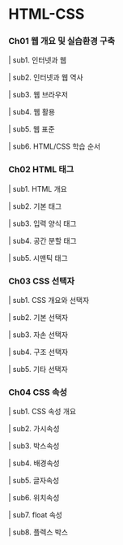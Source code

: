 # HTML-CSS
### **Ch01 웹 개요 및 실습환경 구축**  
| sub1. 인터넷과 웹

| sub2. 인터넷과 웹 역사

| sub3. 웹 브라우저

| sub4. 웹 활용

| sub5. 웹 표준

| sub6. HTML/CSS 학습 순서

### **Ch02 HTML 태그**  
| sub1. HTML 개요

| sub2. 기본 태그

| sub3. 입력 양식 태그

| sub4. 공간 분할 태그

| sub5. 시맨틱 태그

### **Ch03 CSS 선택자**  
| sub1. CSS 개요와 선택자

| sub2. 기본 선택자

| sub3. 자손 선택자

| sub4. 구조 선택자

| sub5. 기타 선택자

### **Ch04 CSS 속성**  
| sub1. CSS 속성 개요

| sub2. 가시속성

| sub3. 박스속성

| sub4. 배경속성

| sub5. 글자속성

| sub6. 위치속성

| sub7. float 속성

| sub8. 플렉스 박스
